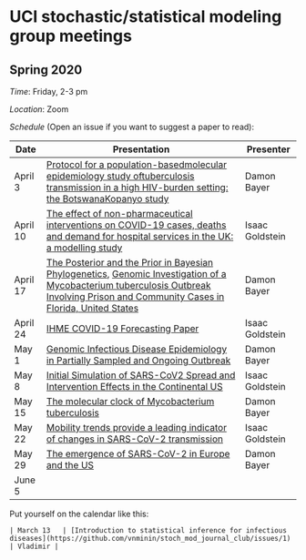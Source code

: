 # UCI stochastic/statistical modeling group meetings

## Spring 2020

*Time*: Friday, 2-3 pm

*Location*: Zoom

*Schedule* (Open an issue if you want to suggest a paper to read):

| Date   | Presentation   | Presenter    |
|--------|----------------|--------------|
| April 3  |  [Protocol for a population-basedmolecular epidemiology study oftuberculosis transmission in a high HIV-burden setting: the BotswanaKopanyo study](https://www.ncbi.nlm.nih.gov/pmc/articles/PMC4874111/)     |   Damon Bayer  |
| April 10  |[The effect of non-pharmaceutical interventions on COVID-19 cases, deaths and demand for hospital services in the UK: a modelling study](https://cmmid.github.io/topics/covid19/uk-scenario-modelling.html)  | Isaac Goldstein |
| April 17  |[The Posterior and the Prior in Bayesian Phylogenetics](https://www.annualreviews.org/doi/abs/10.1146/annurev.ecolsys.37.091305.110021), [Genomic Investigation of a Mycobacterium tuberculosis Outbreak Involving Prison and Community Cases in Florida, United States](http://www.ajtmh.org/content/journals/10.4269/ajtmh.17-0700;jsessionid=Y5mIkt--O1Mfp4wa3B7Zte30.ip-10-241-1-122)  | Damon Bayer |
| April 24 |[IHME COVID-19 Forecasting Paper](https://www.medrxiv.org/content/10.1101/2020.03.27.20043752v1) | Isaac Goldstein |
| May 1 |[Genomic Infectious Disease Epidemiology in Partially Sampled and Ongoing Outbreak](https://academic.oup.com/mbe/article/34/4/997/2919386) | Damon Bayer |
| May 8 |[Initial Simulation of SARS-CoV2 Spread and Intervention Effects in the Continental US](https://www.medrxiv.org/content/10.1101/2020.03.21.20040303v2) |  Isaac Goldstein|
| May 15 | [The molecular clock of Mycobacterium tuberculosis](https://doi.org/10.1371/journal.ppat.1008067) |              Damon Bayer |
| May 22 | [Mobility trends provide a leading indicator of changes in SARS-CoV-2 transmission](https://www.medrxiv.org/content/10.1101/2020.05.07.20094441v1)                |       Isaac Goldstein       |
| May 29 | [The emergence of SARS-CoV-2 in Europe and the US](https://www.biorxiv.org/content/10.1101/2020.05.21.109322v1) | Damon Bayer |
| June 5 |                |              |





Put yourself on the calendar like this:
```
| March 13   | [Introduction to statistical inference for infectious diseases](https://github.com/vnminin/stoch_mod_journal_club/issues/1) | Vladimir |
```
